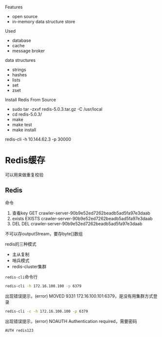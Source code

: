 Features
- open source
- in-memory data structure store

Used
- database
- cache
- message broker

data structures
- strings
- hashes
- lists
- set
- zset

Install Redis From Source
- sudo tar -zxvf redis-5.0.3.tar.gz -C /usr/local
- cd redis-5.0.3/
- make
- make test
- make install

redis-cli -h 10.144.62.3 -p 30000


# Redis缓存
可以用来做重复校验

## Redis
命令
1. 查看key
GET crawler-server-90b9e52ed7262beadb5ad5fa97e3daab
2. exists
EXISTS crawler-server-90b9e52ed7262beadb5ad5fa97e3daab
3. DEL
DEL crawler-server-90b9e52ed7262beadb5ad5fa97e3daab

不可以存outputStream，要存byte[]数组


redis的三种模式

- 主从复制
- 哨兵模式
- redis-cluster集群


`redis-cli`命令行

```bash
redis-cli -h 172.16.100.100 -p 6379
```

出现错误提示，(error) MOVED 9331 172.16.100.101:6379，是没有用集群方式登录

```bash
redis-cli -c -h 172.16.100.100 -p 6379
```

出现错误提示，(error) NOAUTH Authentication required，需要密码

```bash
AUTH redis123
```
